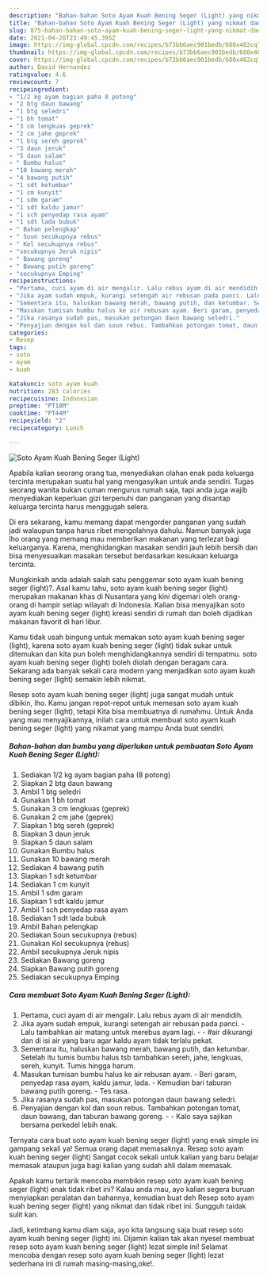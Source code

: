 ```yaml
---
description: "Bahan-bahan Soto Ayam Kuah Bening Seger (Light) yang nikmat dan Mudah Dibuat"
title: "Bahan-bahan Soto Ayam Kuah Bening Seger (Light) yang nikmat dan Mudah Dibuat"
slug: 875-bahan-bahan-soto-ayam-kuah-bening-seger-light-yang-nikmat-dan-mudah-dibuat
date: 2021-04-26T23:49:45.395Z
image: https://img-global.cpcdn.com/recipes/b73bb6aec901bedb/680x482cq70/soto-ayam-kuah-bening-seger-light-foto-resep-utama.jpg
thumbnail: https://img-global.cpcdn.com/recipes/b73bb6aec901bedb/680x482cq70/soto-ayam-kuah-bening-seger-light-foto-resep-utama.jpg
cover: https://img-global.cpcdn.com/recipes/b73bb6aec901bedb/680x482cq70/soto-ayam-kuah-bening-seger-light-foto-resep-utama.jpg
author: David Hernandez
ratingvalue: 4.6
reviewcount: 7
recipeingredient:
- "1/2 kg ayam bagian paha 8 potong"
- "2 btg daun bawang"
- "1 btg seledri"
- "1 bh tomat"
- "3 cm lengkuas geprek"
- "2 cm jahe geprek"
- "1 btg sereh geprek"
- "3 daun jeruk"
- "5 daun salam"
- " Bumbu halus"
- "10 bawang merah"
- "4 bawang putih"
- "1 sdt ketumbar"
- "1 cm kunyit"
- "1 sdm garam"
- "1 sdt kaldu jamur"
- "1 sch penyedap rasa ayam"
- "1 sdt lada bubuk"
- " Bahan pelengkap"
- " Soun secukupnya rebus"
- " Kol secukupnya rebus"
- "secukupnya Jeruk nipis"
- " Bawang goreng"
- " Bawang putih goreng"
- "secukupnya Emping"
recipeinstructions:
- "Pertama, cuci ayam di air mengalir. Lalu rebus ayam di air mendidih."
- "Jika ayam sudah empuk, kurangi setengah air rebusan pada panci. Lalu tambahkan air matang untuk merebus ayam lagi.  #air dikurangi dan di isi air yang baru agar kaldu ayam tidak terlalu pekat."
- "Sementara itu, haluskan bawang merah, bawang putih, dan ketumbar. Setelah itu tumis bumbu halus tsb tambahkan sereh, jahe, lengkuas, sereh, kunyit. Tumis hingga harum."
- "Masukan tumisan bumbu halus ke air rebusan ayam. Beri garam, penyedap rasa ayam, kaldu jamur, lada. Kemudian bari taburan bawang putih goreng. Tes rasa."
- "Jika rasanya sudah pas, masukan potongan daun bawang seledri."
- "Penyajian dengan kol dan soun rebus. Tambahkan potongan tomat, daun bawang, dan taburan bawang goreng.  Kalo saya sajikan bersama perkedel lebih enak."
categories:
- Resep
tags:
- soto
- ayam
- kuah

katakunci: soto ayam kuah 
nutrition: 283 calories
recipecuisine: Indonesian
preptime: "PT18M"
cooktime: "PT44M"
recipeyield: "2"
recipecategory: Lunch

---
```



![Soto Ayam Kuah Bening Seger (Light)](https://img-global.cpcdn.com/recipes/b73bb6aec901bedb/680x482cq70/soto-ayam-kuah-bening-seger-light-foto-resep-utama.jpg)

Apabila kalian seorang orang tua, menyediakan olahan enak pada keluarga tercinta merupakan suatu hal yang mengasyikan untuk anda sendiri. Tugas seorang  wanita bukan cuman mengurus rumah saja, tapi anda juga wajib menyediakan keperluan gizi terpenuhi dan panganan yang disantap keluarga tercinta harus menggugah selera.

Di era  sekarang, kamu memang dapat mengorder panganan yang sudah jadi walaupun tanpa harus ribet mengolahnya dahulu. Namun banyak juga lho orang yang memang mau memberikan makanan yang terlezat bagi keluarganya. Karena, menghidangkan masakan sendiri jauh lebih bersih dan bisa menyesuaikan masakan tersebut berdasarkan kesukaan keluarga tercinta. 



Mungkinkah anda adalah salah satu penggemar soto ayam kuah bening seger (light)?. Asal kamu tahu, soto ayam kuah bening seger (light) merupakan makanan khas di Nusantara yang kini digemari oleh orang-orang di hampir setiap wilayah di Indonesia. Kalian bisa menyajikan soto ayam kuah bening seger (light) kreasi sendiri di rumah dan boleh dijadikan makanan favorit di hari libur.

Kamu tidak usah bingung untuk memakan soto ayam kuah bening seger (light), karena soto ayam kuah bening seger (light) tidak sukar untuk ditemukan dan kita pun boleh menghidangkannya sendiri di tempatmu. soto ayam kuah bening seger (light) boleh diolah dengan beragam cara. Sekarang ada banyak sekali cara modern yang menjadikan soto ayam kuah bening seger (light) semakin lebih nikmat.

Resep soto ayam kuah bening seger (light) juga sangat mudah untuk dibikin, lho. Kamu jangan repot-repot untuk memesan soto ayam kuah bening seger (light), tetapi Kita bisa membuatnya di rumahmu. Untuk Anda yang mau menyajikannya, inilah cara untuk membuat soto ayam kuah bening seger (light) yang nikamat yang mampu Anda buat sendiri.

<!--inarticleads1-->

##### Bahan-bahan dan bumbu yang diperlukan untuk pembuatan Soto Ayam Kuah Bening Seger (Light):

1. Sediakan 1/2 kg ayam bagian paha (8 potong)
1. Siapkan 2 btg daun bawang
1. Ambil 1 btg seledri
1. Gunakan 1 bh tomat
1. Gunakan 3 cm lengkuas (geprek)
1. Gunakan 2 cm jahe (geprek)
1. Siapkan 1 btg sereh (geprek)
1. Siapkan 3 daun jeruk
1. Siapkan 5 daun salam
1. Gunakan  Bumbu halus
1. Gunakan 10 bawang merah
1. Sediakan 4 bawang putih
1. Siapkan 1 sdt ketumbar
1. Sediakan 1 cm kunyit
1. Ambil 1 sdm garam
1. Siapkan 1 sdt kaldu jamur
1. Ambil 1 sch penyedap rasa ayam
1. Sediakan 1 sdt lada bubuk
1. Ambil  Bahan pelengkap
1. Sediakan  Soun secukupnya (rebus)
1. Gunakan  Kol secukupnya (rebus)
1. Ambil secukupnya Jeruk nipis
1. Sediakan  Bawang goreng
1. Siapkan  Bawang putih goreng
1. Sediakan secukupnya Emping




<!--inarticleads2-->

##### Cara membuat Soto Ayam Kuah Bening Seger (Light):

1. Pertama, cuci ayam di air mengalir. Lalu rebus ayam di air mendidih.
1. Jika ayam sudah empuk, kurangi setengah air rebusan pada panci. - Lalu tambahkan air matang untuk merebus ayam lagi. -  - #air dikurangi dan di isi air yang baru agar kaldu ayam tidak terlalu pekat.
1. Sementara itu, haluskan bawang merah, bawang putih, dan ketumbar. Setelah itu tumis bumbu halus tsb tambahkan sereh, jahe, lengkuas, sereh, kunyit. Tumis hingga harum.
1. Masukan tumisan bumbu halus ke air rebusan ayam. - Beri garam, penyedap rasa ayam, kaldu jamur, lada. - Kemudian bari taburan bawang putih goreng. - Tes rasa.
1. Jika rasanya sudah pas, masukan potongan daun bawang seledri.
1. Penyajian dengan kol dan soun rebus. Tambahkan potongan tomat, daun bawang, dan taburan bawang goreng. -  - Kalo saya sajikan bersama perkedel lebih enak.




Ternyata cara buat soto ayam kuah bening seger (light) yang enak simple ini gampang sekali ya! Semua orang dapat memasaknya. Resep soto ayam kuah bening seger (light) Sangat cocok sekali untuk kalian yang baru belajar memasak ataupun juga bagi kalian yang sudah ahli dalam memasak.

Apakah kamu tertarik mencoba membikin resep soto ayam kuah bening seger (light) enak tidak ribet ini? Kalau anda mau, ayo kalian segera buruan menyiapkan peralatan dan bahannya, kemudian buat deh Resep soto ayam kuah bening seger (light) yang nikmat dan tidak ribet ini. Sungguh taidak sulit kan. 

Jadi, ketimbang kamu diam saja, ayo kita langsung saja buat resep soto ayam kuah bening seger (light) ini. Dijamin kalian tak akan nyesel membuat resep soto ayam kuah bening seger (light) lezat simple ini! Selamat mencoba dengan resep soto ayam kuah bening seger (light) lezat sederhana ini di rumah masing-masing,oke!.

